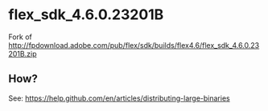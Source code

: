 # flex_sdk_4.6.0.23201B
Fork of http://fpdownload.adobe.com/pub/flex/sdk/builds/flex4.6/flex_sdk_4.6.0.23201B.zip

## How?

See: https://help.github.com/en/articles/distributing-large-binaries
